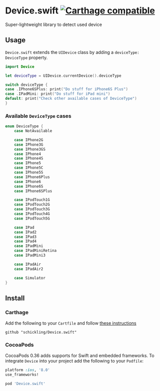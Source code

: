 # Device.swift [![Carthage compatible](https://img.shields.io/badge/Carthage-compatible-4BC51D.svg?style=flat)](https://github.com/Carthage/Carthage)
Super-lightweight library to detect used device

## Usage

`Device.swift` extends the `UIDevice` class by adding a `deviceType: DeviceType` property.

```swift
import Device

let deviceType = UIDevice.currentDevice().deviceType

switch deviceType {
case .IPhone6SPlus: print("Do stuff for iPhone6S Plus")
case .IPadMini: print("Do stuff for iPad mini")
default: print("Check other available cases of DeviceType")
}
```

### Available `DeviceType` cases

```swift
enum DeviceType {
    case NotAvailable

    case IPhone2G
    case IPhone3G
    case IPhone3GS
    case IPhone4
    case IPhone4S
    case IPhone5
    case IPhone5C
    case IPhone5S
    case IPhone6Plus
    case IPhone6
    case IPhone6S
    case IPhone6SPlus

    case IPodTouch1G
    case IPodTouch2G
    case IPodTouch3G
    case IPodTouch4G
    case IPodTouch5G

    case IPad
    case IPad2
    case IPad3
    case IPad4
    case IPadMini
    case IPadMiniRetina
    case IPadMini3

    case IPadAir
    case IPadAir2

    case Simulator
}
```


## Install

### Carthage

Add the following to your `Cartfile` and follow [these instructions](https://github.com/Carthage/Carthage#adding-frameworks-to-an-application)

```
github "schickling/Device.swift"
```

### CocoaPods

CocoaPods 0.36 adds supports for Swift and embedded frameworks. To integrate `Device` into your project add the following to your `Podfile`:

```ruby
platform :ios, '8.0'
use_frameworks!

pod 'Device.swift'
```
